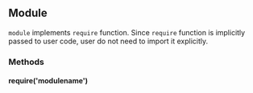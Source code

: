 ## Module 
``` module ``` implements ``` require ``` function. 
Since ``` require ``` function is implicitly passed to user code, user do not need to import it explicitly.

### Methods
#### require('modulename') 

